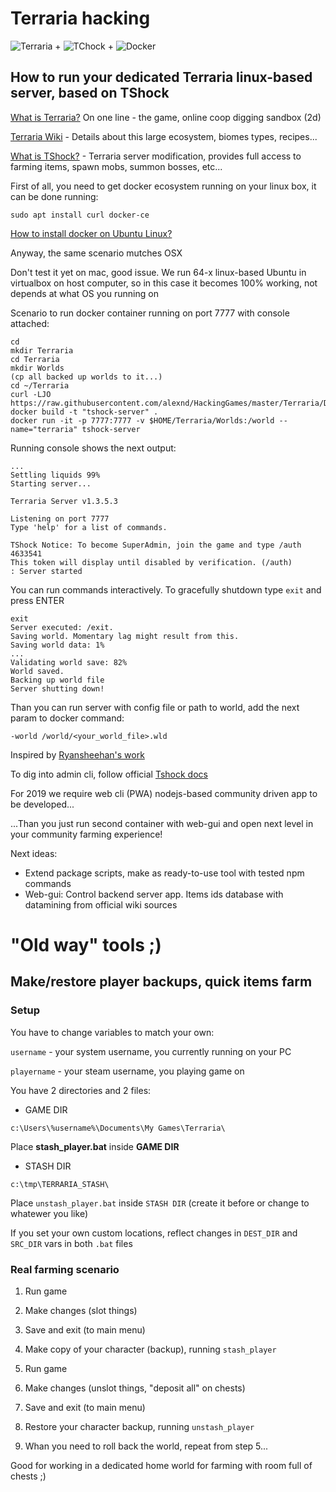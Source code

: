 # Terraria hacking

![Terraria](https://cdn.dealspotr.com/zc-images/merchants/terraria.jpg)
+
![TChock](https://tshock.co/newlogo.png)
+
![Docker](https://upload.wikimedia.org/wikipedia/commons/thumb/4/4e/Docker_%28container_engine%29_logo.svg/320px-Docker_%28container_engine%29_logo.svg.png)

## How to run your dedicated Terraria linux-based server, based on TShock

[What is Terraria?](https://terraria.org) On one line - the game, online coop digging sandbox (2d)

[Terraria Wiki](https://terraria.gamepedia.com/Terraria_Wiki) - Details about this large ecosystem, biomes types, recipes...

[What is TShock?](https://github.com/Pryaxis/TShock/releases) - Terraria server modification, provides full access to farming items, spawn mobs, summon bosses, etc...

First of all, you need to get docker ecosystem running on your linux box, it can be done running:

```
sudo apt install curl docker-ce
```

[How to install docker on Ubuntu Linux?](https://docs.docker.com/install/linux/docker-ce/ubuntu/)

Anyway, the same scenario mutches OSX

Don't test it yet on mac, good issue. We run 64-x linux-based Ubuntu in virtualbox on host computer, so in this case it becomes 100% working, not depends at what OS you running on

Scenario to run docker container running on port 7777 with console attached:

```
cd
mkdir Terraria
cd Terraria
mkdir Worlds
(cp all backed up worlds to it...)
cd ~/Terraria
curl -LJO https://raw.githubusercontent.com/alexnd/HackingGames/master/Terraria/Dockerfile
docker build -t "tshock-server" .
docker run -it -p 7777:7777 -v $HOME/Terraria/Worlds:/world --name="terraria" tshock-server
```

Running console shows the next output:

```
...
Settling liquids 99%
Starting server...

Terraria Server v1.3.5.3

Listening on port 7777
Type 'help' for a list of commands.

TShock Notice: To become SuperAdmin, join the game and type /auth 4633541
This token will display until disabled by verification. (/auth)
: Server started
```

You can run commands interactively. To gracefully shutdown type `exit` and press ENTER

```
exit
Server executed: /exit.
Saving world. Momentary lag might result from this.
Saving world data: 1%
...
Validating world save: 82%
World saved.
Backing up world file
Server shutting down!
```

Than you can run server with config file or path to world, add the next param to docker command:

```
-world /world/<your_world_file>.wld
```

Inspired by [Ryansheehan's work](https://github.com/ryansheehan/terraria)

To dig into admin cli, follow official [Tshock docs](https://tshock.readme.io/docs/basic-user-management)

For 2019 we require web cli (PWA) nodejs-based community driven app to be developed...

...Than you just run second container with web-gui and open next level in your community farming experience!

Next ideas:
- Extend package scripts, make as ready-to-use tool with tested npm commands
- Web-gui: Control backend server app. Items ids database with datamining from official wiki sources

# "Old way" tools ;)

## Make/restore player backups, quick items farm

### Setup

You have to change variables to match your own:

`username` - your system username, you currently running on your PC

`playername` - your steam username, you playing game on

You have 2 directories and 2 files:

* GAME DIR

```
c:\Users\%username%\Documents\My Games\Terraria\
```

Place **stash_player.bat** inside **GAME DIR**

* STASH DIR

```
c:\tmp\TERRARIA_STASH\
```

Place `unstash_player.bat` inside `STASH DIR` (create it before or change to whatewer you like)

If you set your own custom locations, reflect changes in `DEST_DIR` and `SRC_DIR` vars in both `.bat` files

### Real farming scenario

1. Run game

2. Make changes (slot things)

3. Save and exit (to main menu)

4. Make copy of your character (backup), running `stash_player`

5. Run game

6. Make changes (unslot things, "deposit all" on chests)

7. Save and exit (to main menu)

8. Restore your character backup, running `unstash_player`

9. Whan you need to roll back the world, repeat from step 5...

Good for working in a dedicated home world for farming with room full of chests ;)
